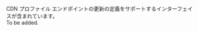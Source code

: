 <Namespace Name="Microsoft.Azure.Management.Cdn.Fluent.CdnEndpoint.UpdateDefinition">
  <Docs>
    <summary>CDN プロファイル エンドポイントの更新の定義をサポートするインターフェイスが含まれています。</summary> 
    <remarks>To be added.</remarks>
  </Docs>
</Namespace>

